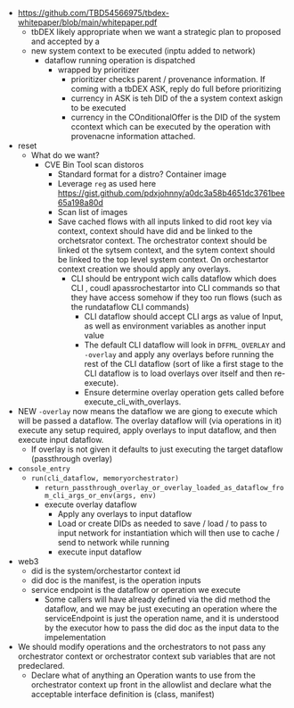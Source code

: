 - https://github.com/TBD54566975/tbdex-whitepaper/blob/main/whitepaper.pdf
   - tbDEX likely appropriate when we want a strategic plan to proposed and accepted by a
   - new system context to be executed (inptu added to network)
     - dataflow running operation is dispatched
       - wrapped by prioritizer
         - prioritizer checks parent / provenance information. If coming with a tbDEX ASK, reply do full before prioritizing
         - currency in ASK is teh DID of the a system context askign to be executed
         - currency in the COnditionalOffer is the DID of the system ccontext which can be executed by the operation with provenacne information attached.
- reset
  - What do we want?
    - CVE Bin Tool scan distoros
      - Standard format for a distro? Container image
      - Leverage `reg` as used here https://gist.github.com/pdxjohnny/a0dc3a58b4651dc3761bee65a198a80d
      - Scan list of images
      - Save cached flows with all inputs linked to did root key via context, context should have did and be linked to the orchetsrator context. The orchestrator context should be linked ot the sytsem context, and the sytem context should be linked to the top level system context. On orchestartor context creation we should apply any overlays.
        - CLI should be entrypont wich calls dataflow which does CLI , coudl apassrochestartor into CLI commands so that they have access somehow if they too run flows (such as the rundataflow CLI commands)
          - CLI dataflow should accept CLI args as value of Input, as well as environment variables as another input value
          - The default CLI dataflow will look in `DFFML_OVERLAY` and `-overlay` and apply any overlays before running the rest of the CLI dataflow (sort of like a first stage to the CLI dataflow is to load overlays over itself and then re-execute).
          - Ensure determine overlay operation gets called before execute_cli_with_overlays.
- NEW `-overlay` now means the dataflow we are giong to execute which will be passed a dataflow. The overlay dataflow will (via operations in it) execute any setup required, apply overlays to input dataflow, and then execute input dataflow.
  - If overlay is not given it defaults to just executing the target dataflow (passthrough overlay)
- `console_entry`
  - `run(cli_dataflow, memoryorchestrator)`
    - `return_passthrough_overlay_or_overlay_loaded_as_dataflow_from_cli_args_or_env(args, env)`
    - execute overlay dataflow
      - Apply any overlays to input dataflow
      - Load or create DIDs as needed to save / load / to pass to input network for instantiation which will then use to cache / send to network while running
      - execute input dataflow
- web3
  - did is the system/orchestartor context id
  - did doc is the manifest, is the operation inputs
  - service endpoint is the dataflow or operation we execute
    - Some callers will have already defined via the did method the dataflow, and we may be just executing an operation where the serviceEndpoint is just the operation name, and it is understood by the executor how to pass the did doc as the input data to the impelementation
- We should modify operations and the orchestrators to not pass any orchestrator context or orchestrator context sub variables that are not predeclared. 
  - Declare what of anything an Operation wants to use from the orchestrator context up front in the allowlist and declare what the acceptable interface definition is (class, manifest) 